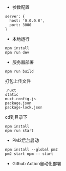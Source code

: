 * 参数配置
```
server: {
  host: '0.0.0.0',
  port: 3000
}
```

* 本地运行
```
npm install
npm run dev
```

* 服务器部署
```
npm run build
```
打包上传文件

```
.nuxt
static
nuxt.config.js
package.json
package-lock.json
```
cd到目录下
```
npm install
npm run start
```
* PM2后台启动
```
npm install --global pm2
pm2 start npm -- start
```
* Github Action自动化部署